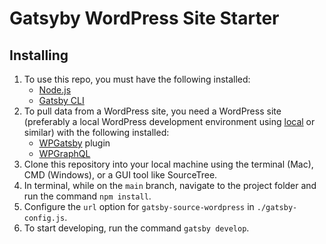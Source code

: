 # Gatsyby WordPress Site Starter 

## Installing
1. To use this repo, you must have the following installed:
   - [Node.js](https://nodejs.org/en/)
   - [Gatsby CLI](https://www.gatsbyjs.com/docs/quick-start/)
2. To pull data from a WordPress site, you need a WordPress site (preferably a local WordPress development environment using [local](https://localwp.com/) or similar) with the following installed:
   - [WPGatsby](https://wordpress.org/plugins/wp-gatsby/) plugin
   - [WPGraphQL](https://wordpress.org/plugins/wp-graphql/)
3. Clone this repository into your local machine using the terminal (Mac), CMD (Windows), or a GUI tool like SourceTree.
4. In terminal, while on the `main` branch, navigate to the project folder and run the command `npm install`.
5. Configure the `url` option for `gatsby-source-wordpress` in `./gatsby-config.js`.
6. To start developing, run the command `gatsby develop`.


